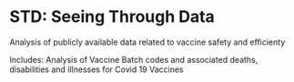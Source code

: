 # STD: Seeing Through Data

Analysis of publicly available data related to vaccine safety and efficienty

Includes: Analysis of  Vaccine Batch codes and associated deaths, disabilities and illnesses for Covid 19 Vaccines
